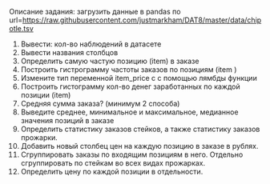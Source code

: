 Описание задания: загрузить данные в pandas по url=https://raw.githubusercontent.com/justmarkham/DAT8/master/data/chipotle.tsv
1. Вывести: кол-во наблюдений в датасете
2. Вывести названия столбцов
3. Определить самую частую позицию (item) в заказе
4. Построить гистрограмму частоты заказов по позициям (item )
5. Измените тип переменной item_price c с помощью лямбды функции
6. Построить гистограмму кол-во денег заработанных по каждой позиции (item)
7. Средняя сумма заказа? (минимум 2 способа)
8. Выведите среднее, минимальное и максимальное, медианное значения позиций в заказе
9. Определить статистику заказов стейков, а также статистику заказов прожарки.
10. Добавить новый столбец цен на каждую позицию в заказе в рублях.
11. Сгруппировать заказы по входящим позициям в него. Отдельно сгруппировать по стейкам во всех видах прожарках.
12. Определить цену по каждой позиции в отдельности.

